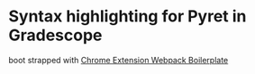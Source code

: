 # Syntax highlighting for Pyret in Gradescope

boot strapped with [Chrome Extension Webpack Boilerplate](https://github.com/samuelsimoes/chrome-extension-webpack-boilerplate)